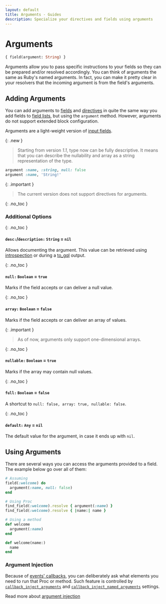 ```yaml
---
layout: default
title: Arguments - Guides
description: Specialize your directives and fields using arguments
---
```


# Arguments

```graphql
{ field(argument: String) }
```

Arguments allow you to pass specific instructions to your fields so they can be prepared
and/or resolved accordingly. You can think of arguments the same as Ruby's named arguments.
In fact, you can make it pretty clear in your resolvers that the incoming argument
is from the field's arguments.

## Adding Arguments

You can add arguments to [fields](/guides/fields#arguments) and [directives](/guides/directives#arguments)
in quite the same way you add fields to [field lists](/guides/field-lists#adding-fields), but using the `argument` method.
However, arguments do not support extended block configuration.

Arguments are a light-weight version of [input fields](/guides/fields#input-fields).

{: .new }
> Starting from version *1.1*, type now can be fully descriptive. It means that you can describe
> the nullability and array as a string representation of the type.

```ruby
argument :name, :string, null: false
argument :name, 'String!'
```

{: .important }
> The current version does not support directives for arguments.

{: .no_toc }
### Additional Options

{: .no_toc }
#### `desc:`/`description:` `String` = `nil`

Allows documenting the argument. This value can be retrieved using [introspection](/guides/introspection)
or during a [to_gql](/guides/customizing/controller#describe) output.

{: .no_toc }
#### `null:` `Boolean` = `true`

Marks if the field accepts or can deliver a null value.

{: .no_toc }
#### `array:` `Boolean` = `false`

Marks if the field accepts or can deliver an array of values.

{: .important }
> As of now, arguments only support one-dimensional arrays.

{: .no_toc }
#### `nullable:` `Boolean` = `true`

Marks if the array may contain null values.

{: .no_toc }
#### `full:` `Boolean` = `false`

A shortcut to `null: false, array: true, nullable: false`.

{: .no_toc }
#### `default:` `Any` = `nil`

The default value for the argument, in case it ends up with `nil`.

## Using Arguments

There are several ways you can access the arguments provided to a field. The example
below go over all of them:

```ruby
# Assuming
field(:welcome) do
  argument(:name, null: false)
end

# Using Proc
find_field(:welcome).resolve { argument(:name) }
find_field(:welcome).resolve { |name:| name }

# Using a method
def welcome
  argument(:name)
end

def welcome(name:)
  name
end
```

### Argument Injection

Because of [events' callbacks](/guides/events#callbacks), you can deliberately ask what
elements you need to run that Proc or method. Such feature is controlled by
[`callback_inject_arguments`](/handbook/settings#callback_inject_arguments) and
[`callback_inject_named_arguments`](/handbook/settings#callback_inject_named_arguments) settings.

Read more about [argument injection](/guides/events#argument-injection)
